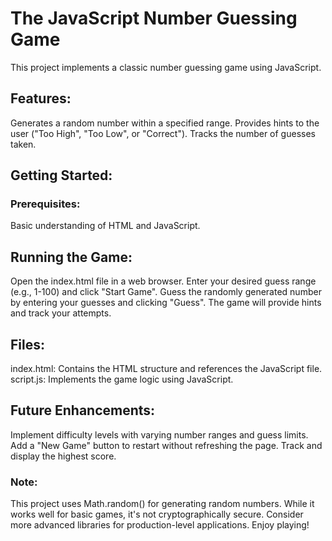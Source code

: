 # The JavaScript Number Guessing Game
This project implements a classic number guessing game using JavaScript.

## Features:
Generates a random number within a specified range.
Provides hints to the user ("Too High", "Too Low", or "Correct").
Tracks the number of guesses taken.

## Getting Started:

### Prerequisites:
Basic understanding of HTML and JavaScript.

## Running the Game:
Open the index.html file in a web browser.
Enter your desired guess range (e.g., 1-100) and click "Start Game".
Guess the randomly generated number by entering your guesses and clicking "Guess".
The game will provide hints and track your attempts.

## Files:

index.html: Contains the HTML structure and references the JavaScript file.
script.js: Implements the game logic using JavaScript.

## Future Enhancements:

Implement difficulty levels with varying number ranges and guess limits.
Add a "New Game" button to restart without refreshing the page.
Track and display the highest score.

### Note:

This project uses Math.random() for generating random numbers. While it works well for basic games, it's not cryptographically secure. Consider more advanced libraries for production-level applications.
Enjoy playing!
